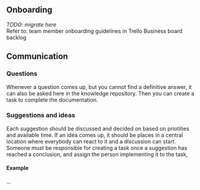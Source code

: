 ## Onboarding
_TODO: migrate here_  
Refer to: team member onboarding guidelines in Trello Business board backlog
## Communication
### Questions
Whenever a question comes up, but you cannot find a definitive answer, it can also be asked here in the knowledge repository. Then you can create a task to complete the documentation.
### Suggestions and ideas
Each suggestion should be discussed and decided on based on priotities and available time. If an idea comes up, it should be places in a central location where everybody can react to it and a discussion can start. Someone must be responsible for creating a task once a suggestion has reached a conclusion, and assign the person implementing it to the task,
#### Example
...